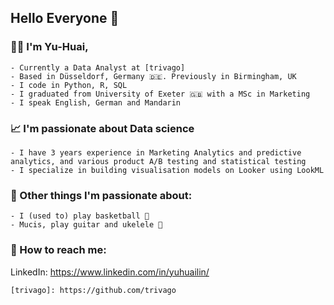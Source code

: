 ## Hello Everyone 👋

### 👩‍💻 I'm Yu-Huai, 
    - Currently a Data Analyst at [trivago]
    - Based in Düsseldorf, Germany 🇩🇪. Previously in Birmingham, UK 
    - I code in Python, R, SQL
    - I graduated from University of Exeter 🇬🇧 with a MSc in Marketing
    - I speak English, German and Mandarin

### 📈 I'm passionate about Data science
    - I have 3 years experience in Marketing Analytics and predictive analytics, and various product A/B testing and statistical testing
    - I specialize in building visualisation models on Looker using LookML


### 🌟 Other things I'm passionate about:
    - I (used to) play basketball 🏀
    - Mucis, play guitar and ukelele 🎸

### 📮 How to reach me:

LinkedIn: https://www.linkedin.com/in/yuhuailin/









    [trivago]: https://github.com/trivago